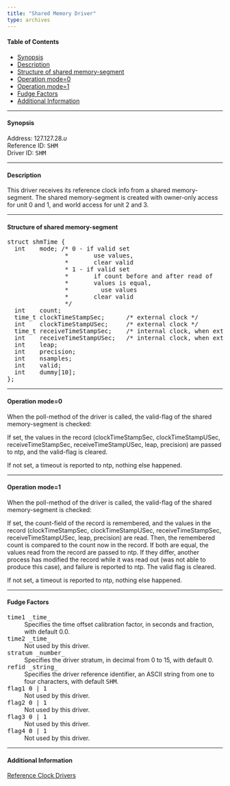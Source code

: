 ```yaml
---
title: "Shared Memory Driver"
type: archives
---
```


#### Table of Contents

*   [Synopsis](/archives/3-5.93e/driver28/#synopsis)
*   [Description](/archives/3-5.93e/driver28/#description)
*   [Structure of shared memory-segment](/archives/3-5.93e/driver28/#structure-of-shared-memory-segment)
*   [Operation mode=0](/archives/3-5.93e/driver28/#operation-mode0)
*   [Operation mode=1](/archives/3-5.93e/driver28/#operation-mode1)
*   [Fudge Factors](/archives/3-5.93e/driver28/#fudge-factors)
*   [Additional Information](/archives/3-5.93e/driver28/#additional-information)

* * *

#### Synopsis

Address: 127.127.28._u_  
Reference ID: <tt>SHM</tt>  
Driver ID: <tt>SHM</tt>

* * *

#### Description

This driver receives its reference clock info from a shared memory-segment. The shared memory-segment is created with owner-only access for unit 0 and 1, and world access for unit 2 and 3.

* * *

#### Structure of shared memory-segment

<pre>
struct shmTime {
  int    mode; /* 0 - if valid set
                *       use values, 
                *       clear valid
                * 1 - if valid set 
                *       if count before and after read of 
                *       values is equal,
                *         use values 
                *       clear valid
                */
  int    count;
  time_t clockTimeStampSec;      /* external clock */
  int    clockTimeStampUSec;     /* external clock */
  time_t receiveTimeStampSec;    /* internal clock, when external value was received */
  int    receiveTimeStampUSec;   /* internal clock, when external value was received */
  int    leap;
  int    precision;
  int    nsamples;
  int    valid;
  int    dummy[10]; 
};
</pre>

* * *

#### Operation mode=0

When the poll-method of the driver is called, the valid-flag of the shared memory-segment is checked:

If set, the values in the record (clockTimeStampSec, clockTimeStampUSec, receiveTimeStampSec, receiveTimeStampUSec, leap, precision) are passed to ntp, and the valid-flag is cleared.

If not set, a timeout is reported to ntp, nothing else happened.

* * *

#### Operation mode=1

When the poll-method of the driver is called, the valid-flag of the shared memory-segment is checked:

If set, the count-field of the record is remembered, and the values in the record (clockTimeStampSec, clockTimeStampUSec, receiveTimeStampSec, receiveTimeStampUSec, leap, precision) are read. Then, the remembered count is compared to the count now in the record. If both are equal, the values read from the record are passed to ntp. If they differ, another process has modified the record while it was read out (was not able to produce this case), and failure is reported to ntp. The valid flag is cleared.

If not set, a timeout is reported to ntp, nothing else happened.

* * *

#### Fudge Factors

<dt><tt>time1 _time_</tt></dt>

<dd>Specifies the time offset calibration factor, in seconds and fraction, with default 0.0.</dd>

<dt><tt>time2 _time_</tt></dt>

<dd>Not used by this driver.</dd>

<dt><tt>stratum _number_</tt></dt>

<dd>Specifies the driver stratum, in decimal from 0 to 15, with default 0.</dd>

<dt><tt>refid _string_</tt></dt>

<dd>Specifies the driver reference identifier, an ASCII string from one to four characters, with default <tt>SHM</tt>.</dd>

<dt><tt>flag1 0 | 1</tt></dt>

<dd>Not used by this driver. </dd>

<dt><tt>flag2 0 | 1</tt></dt>

<dd>Not used by this driver.</dd>

<dt><tt>flag3 0 | 1</tt></dt>

<dd>Not used by this driver.</dd>

<dt><tt>flag4 0 | 1</tt></dt>

<dd>Not used by this driver. </dd>

* * *

#### Additional Information

[Reference Clock Drivers](/archives/3-5.93e/refclock)

